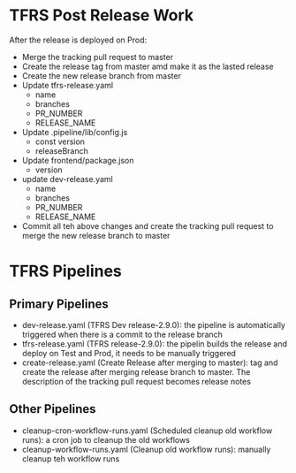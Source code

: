 
# TFRS Post Release Work
After the release is deployed on Prod:
* Merge the tracking pull request to master
* Create the release tag from master amd make it as the lasted release 
* Create the new release branch from master
* Update tfrs-release.yaml
  * name
  * branches
  * PR_NUMBER
  * RELEASE_NAME
* Update .pipeline/lib/config.js
  * const version
  * releaseBranch
* Update frontend/package.json
  * version
* update dev-release.yaml
  * name
  * branches
  * PR_NUMBER
  * RELEASE_NAME
* Commit all teh above changes and create the tracking pull request to merge the new release branch to master

# TFRS Pipelines

## Primary Pipelines

* dev-release.yaml (TFRS Dev release-2.9.0): the pipeline is automatically triggered when there is a commit to the release branch
* tfrs-release.yaml (TFRS release-2.9.0): the pipelin builds the release and deploy on Test and Prod, it needs to be manually triggered
* create-release.yaml (Create Release after merging to master): tag and create the release after merging release branch to master. The description of the tracking pull request becomes release notes

## Other Pipelines

* cleanup-cron-workflow-runs.yaml (Scheduled cleanup old workflow runs): a cron job to cleanup the old workflows
* cleanup-workflow-runs.yaml  (Cleanup old workflow runs): manually cleanup teh workflow runs

